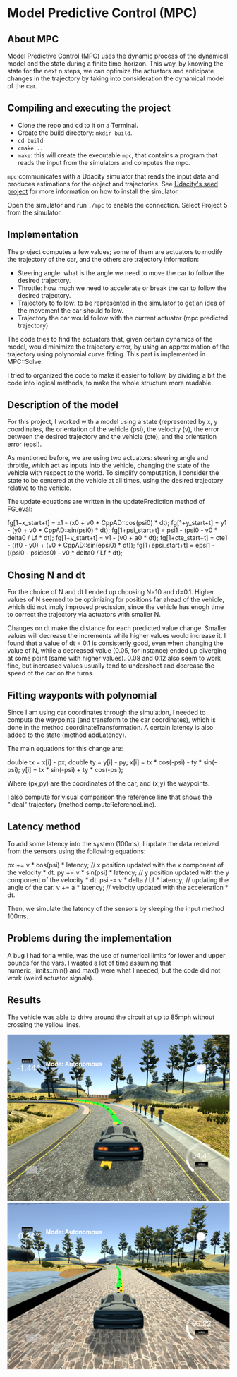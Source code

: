 # Model Predictive Control (MPC)

## About MPC

Model Predictive Control (MPC) uses the dynamic process of the dynamical model and the state during a finite time-horizon. This way, by knowing the state for the next n steps, we can optimize the actuators and anticipate changes in the trajectory by taking into consideration the dynamical model of the car.

## Compiling and executing the project

- Clone the repo and cd to it on a Terminal.
- Create the build directory: `mkdir build`.
- `cd build`
- `cmake ..`
- `make`: this will create the executable `mpc`, that contains a program that reads the input from the simulators and computes the mpc.

`mpc` communicates with a Udacity simulator that reads the input data and produces estimations for the object and trajectories. See [Udacity's seed project](https://github.com/udacity/CarND-MPC-Project) for more information on how to install the simulator.

Open the simulator and run `./mpc` to enable the connection. Select Project 5 from the simulator.

## Implementation

The project computes a few values; some of them are actuators to modify the trajectory of the car, and the others are trajectory information:

- Steering angle: what is the angle we need to move the car to follow the desired trajectory.
- Throttle: how much we need to accelerate or break the car to follow the desired trajectory.
- Trajectory to follow: to be represented in the simulator to get an idea of the movement the car should follow.
- Trajectory the car would follow with the current actuator (mpc predicted trajectory)

The code tries to find the actuators that, given certain dynamics of the model, would minimize the trajectory error, by using an approximation of the trajectory using polynomial curve fitting. This part is implemented in MPC::Solve.

I tried to organized the code to make it easier to follow, by dividing a bit the code into logical methods, to make the whole structure more readable.

## Description of the model

For this project, I worked with a model using a state (represented by x, y coordinates, the orientation of the vehicle (psi), the velocity (v), the error between the desired trajectory and the vehicle (cte), and the orientation error (epsi).

As mentioned before, we are using two actuators: steering angle and throttle, which act as inputs into the vehicle, changing the state of the vehicle with respect to the world. To simplify computation, I consider the state to be centered at the vehicle at all times, using the desired trajectory relative to the vehicle.

The update equations are written in the updatePrediction method of FG_eval:

fg[1+x_start+t] = x1 - (x0 + v0 * CppAD::cos(psi0) * dt);
fg[1+y_start+t] = y1 - (y0 + v0 * CppAD::sin(psi0) * dt);
fg[1+psi_start+t] = psi1 - (psi0 - v0 * delta0 / Lf * dt);
fg[1+v_start+t] = v1 - (v0 + a0 * dt);
fg[1+cte_start+t] = cte1 - ((f0 - y0) + (v0 * CppAD::sin(epsi0) * dt));
fg[1+epsi_start+t] = epsi1 - ((psi0 - psides0) - v0 * delta0 / Lf * dt);

## Chosing N and dt

For the choice of N and dt I ended up choosing N=10 and d=0.1. Higher values of N seemed to be optimizing for positions far ahead of the vehicle, which did not imply improved precission, since the vehicle has enogh time to correct the trajectory via actuators with smaller N.

Changes on dt make the distance for each predicted value change. Smaller values will decrease the increments while higher values would increase it. I found that a value of dt = 0.1 is consistenly good, even when changing the value of N, while a decreased value (0.05, for instance) ended up diverging at some point (same with higher values). 0.08 and 0.12 also seem to work fine, but increased values usually tend to undershoot and decrease the speed of the car on the turns.

## Fitting wayponts with polynomial

Since I am using car coordinates through the simulation, I needed to compute the waypoints (and transform to the car coordinates), which is done in the method coordinateTransformation. A certain latency is also added to the state (method addLatency).

The main equations for this change are:

double tx = x[i] - px;
double ty = y[i] - py;
x[i] = tx * cos(-psi) - ty * sin(-psi);
y[i] = tx * sin(-psi) + ty * cos(-psi);

Where (px,py) are the coordinates of the car, and (x,y) the waypoints.

I also compute for visual comparison the reference line that shows the "ideal" trajectory (method computeReferenceLine).

## Latency method

To add some latency into the system (100ms), I update the data received from the sensors using the following equations:

px += v * cos(psi) * latency; // x position updated with the x component of the velocity * dt.
py += v * sin(psi) * latency; // y position updated with the y component of the velocity * dt.
psi -= v * delta / Lf * latency; // updating the angle of the car.
v += a * latency; // velocity updated with the acceleration * dt.

Then, we simulate the latency of the sensors by sleeping the input method 100ms.

## Problems during the implementation 

A bug I had for a while, was the use of numerical limits for lower and upper bounds for the vars. I wasted a lot of time assuming that numeric_limits<double>::min() and max() were what I needed, but the code did not work (weird actuator signals).


## Results

The vehicle was able to drive around the circuit at up to 85mph without crossing the yellow lines.

![Simulator result turning left](images/turn_left.png)
![Simulator result top speed](images/top_speed.png)

